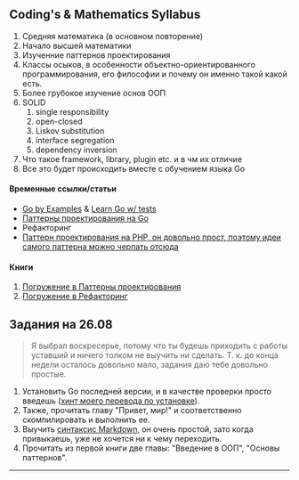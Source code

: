 ## Coding's & Mathematics Syllabus
1. Средняя математика (в основном повторение)
2. Начало высшей математики
3. Изученние паттернов проектирования
4. Классы осыков, в особенности объектно-ориентированного программирования, его философии и почему он именно такой какой есть.
5. Более грубокое изучение основ ООП
6.  SOLID
	1. single responsibility
	2. open-closed
	3. Liskov substitution
	4. interface segregation
	5. dependency inversion
7. Что такое framework, library, plugin etc. и в чм их отличие
8. Все это будет происходить вместе с обучением языка Go


#### Временные ссылки/статьи
- [Go by Examples](https://gobyexample.com/) & [Learn Go w/ tests](https://quii.gitbook.io/learn-go-with-tests)
- [Паттерны проектирования на Go](https://github.com/tmrts/go-patterns)
- Рефакторинг
- [Паттерн проектирования на PHP, он довольно прост, поэтому идеи самого паттерна можно черпать отсюда](https://github.com/kamranahmedse/design-patterns-for-humans)


#### Книги
1. [Погружение в Паттерны проектирования](https://mega.nz/#!YDhVzQII!5PXAwG3xvKqtOyEOBGuFEXMdbB_4ZejeZBEYsM43xhg)
2. [Погружение в Рефакторинг](https://mega.nz/#!dOpz3KDI!-H5Cl3H8q0-QoJxG2J4YzCeuB0iQrkmXRk6SCV1JjEQ)

## Задания на 26.08
> Я выбрал воскресерье, потому что ты будешь приходить с работы уставший и ничего толком не выучить ни сделать. Т. к. до конца недели осталось довольно мало, задания даю тебе довольно простые.

1. Установить Go последней версии, и в качестве проверки просто введешь ([хинт моего перевода по установке](https://istom1n.gitbook.io/learn-go-with-tests/install-go)).
2. Также, прочитать главу "Привет, мир!" и соответственно скомпилировать и выполнить ее.
3. Выучить [синтаксис Markdown](https://guides.github.com/features/mastering-markdown/), он очень простой, зато когда привыкаешь, уже не хочется ни к чему переходить.
4. Прочитать из первой книги две главы: "Введение в ООП", "Основы паттернов".

---
<!--stackedit_data:
eyJkaXNjdXNzaW9ucyI6eyJPeEo0Y3VmM1p4VkltZjlCIjp7In
N0YXJ0Ijo1ODksImVuZCI6NzAwLCJ0ZXh0IjoiLSBbR28gYnkg
RXhhbXBsZXNdKGh0dHBzOi8vZ29ieWV4YW1wbGUuY29tLykgJi
BbTGVhcm4gR28gdy8gdGVzdHNdKGh0dHBzOi8vcXVpaeKApiJ9
LCJ5NG5NR0dqaHBxb1dyV1E4Ijp7InN0YXJ0Ijo5NjUsImVuZC
I6MTA3OCwidGV4dCI6IjEuIFvQn9C+0LPRgNGD0LbQtdC90LjQ
tSDQsiDQn9Cw0YLRgtC10YDQvdGLINC/0YDQvtC10LrRgtC40Y
DQvtCy0LDQvdC40Y9dKGh0dHBzOi8vbWVnYS5uei8jIVlEaFZ6
UUlJITVQWEF3RzN4dkvigKYifX0sImNvbW1lbnRzIjp7IklxN1
NFMzRUWjh4UDdUVEoiOnsiZGlzY3Vzc2lvbklkIjoiT3hKNGN1
ZjNaeFZJbWY5QiIsInN1YiI6ImdoOjUzNzY0OTUiLCJ0ZXh0Ij
oi0J7QsdCwINC/0YDQvtC10LrRgtCwINGPINC/0LXRgNC10LLQ
vtC20YMsINC80L7QttC10YIg0YPRgdC/0LXRjiDQuiDQvNC+0L
zQtdC90YLRgyDQutC+0LPQtNCwINGC0Ysg0L/RgNC+0YfQuNGC
0LDQtdGI0Ywg0LrQvdC40LPRgyIsImNyZWF0ZWQiOjE1MzUxMD
k2OTAwNzB9LCJjSFNvRFlzalFmMTlhdkR3Ijp7ImRpc2N1c3Np
b25JZCI6Ink0bk1HR2pocHFvV3JXUTgiLCJzdWIiOiJnaDo1Mz
c2NDk1IiwidGV4dCI6ItCd0LDRh9C90Lgg0YfQuNGC0LDRgtGM
INC10LUsINC+0L3QsCDQtdGB0YLRjCDQvdCwINC60LjQvdC00L
vQtSwg0LLRgdC1INGH0YLQviDQvdCw0Y/RgdC90L4g4oCUINGB
0L/RgNCw0YjQuNCy0LDQuSDQvtCx0Y/Qt9Cw0YLQtdC70YzQvd
C+LCDQuNC70Lgg0YLRg9GCLCDQuNC70Lgg0L3QtSDRgtGD0YIi
LCJjcmVhdGVkIjoxNTM1MTE5MTc5MTg0fSwienRyUXBONVozZX
dkRTlvNCI6eyJkaXNjdXNzaW9uSWQiOiJ5NG5NR0dqaHBxb1dy
V1E4Iiwic3ViIjoiZ2g6NTM3NjQ5NSIsInRleHQiOiLQndGDIN
C40LvQuCDQv9GA0L7RgdGC0L4g0LIg0LDQudCx0YPQuiDRgdC1
0LHQtSDRgdC60LDRh9Cw0LksINGC0LDQvCDQstGB0LUg0YTQvt
GA0LzQsNGC0Ysg0LTQsNC90YsiLCJjcmVhdGVkIjoxNTM1MTIw
ODc0NDIzfX0sImhpc3RvcnkiOlstMTgyMDEyNjMwNSwtMTQyND
c2MDg5OCwtMTI5MTExODM5MSw3MDg4NTY3MDIsMzYzODgzMzks
MTQ0NzYzMTYzMiwyMDk1MTU4MjI0LDEwMDY0OTU1MCwxODQ2Nj
g4MTIsLTE4NzI4OTI3MDRdfQ==
-->
